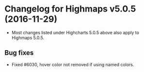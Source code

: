 # Changelog for Highmaps v5.0.5 (2016-11-29)
        
- Most changes listed under Highcharts 5.0.5 above also apply to Highmaps 5.0.5.

## Bug fixes
- Fixed #6030, hover color not removed if using named colors.